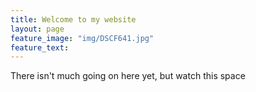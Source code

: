 ```yaml
---
title: Welcome to my website
layout: page
feature_image: "img/DSCF641.jpg"
feature_text:
---
```


There isn't much going on here yet, but watch this space
